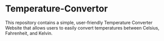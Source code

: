 # Temperature-Convertor
This repository contains a simple, user-friendly Temperature Converter Website that allows users to easily convert temperatures between Celsius, Fahrenheit, and Kelvin.
